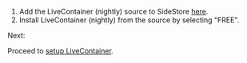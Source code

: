 1. Add the LiveContainer (nightly) source to SideStore [here](https://intradeus.github.io/http-protocol-redirector?r=sidestore://source?url=https://github.com/LiveContainer/LiveContainer/releases/download/nightly/apps_nightly.json).
2. Install LiveContainer (nightly) from the source by selecting "FREE".

Next:

Proceed to [setup LiveContainer](./setup-lc.md).
